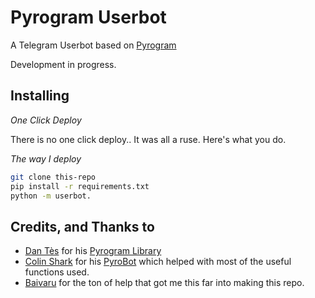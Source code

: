 # Pyrogram Userbot
A Telegram Userbot based on [Pyrogram](https://github.com/pyrogram/pyrogram)

Development in progress.


## Installing
*One Click Deploy*

There is no one click deploy.. It was all a ruse. Here's what you do.

*The way I deploy*
```bash
git clone this-repo
pip install -r requirements.txt
python -m userbot.
```


## Credits, and Thanks to

* [Dan Tès](https://t.me/haskell) for his [Pyrogram Library](https://github.com/pyrogram/pyrogram)
* [Colin Shark](https://t.me/ColinShark) for his [PyroBot](https://git.colinshark.de/PyroBot/PyroBot) which helped with
most of the useful functions used.
* [Baivaru](https://t.me/haskell) for the ton of help that got me this far into making this repo. 
